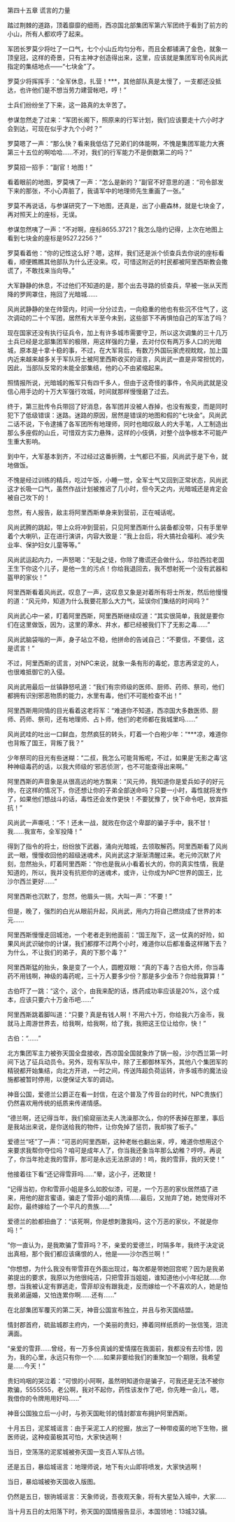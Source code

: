 第四十五章 谎言的力量


踏过荆棘的道路，顶着靡靡的细雨，西凉国北部集团军第六军团终于看到了前方的小山，所有人都欢呼了起来。

军团长罗莫少将吐了一口气，七个小山丘均匀分布，而且全都铺满了金色，就象一顶皇冠，这样的奇景，只有主神才创造得出来，这里，应该就是集团军司令风尚武指定的集结地点——“七块金”了。

罗莫少将挥挥手：“全军休息，扎营！***，其他部队真是太慢了，一支都还没抵达，也许他们是不想当劳力建营帐吧，哼！”

士兵们纷纷坐了下来，这一路真的太辛苦了。

参谋忽然走了过来：“军团长阁下，照原来的行军计划，我们应该要走十六小时才会到达，可现在似乎才九个小时？”

罗莫嗯了一声：“那么快？看来我低估了兄弟们的体能啊，不愧是集团军能力大赛第三十五位的啊哈哈……不对，我们的行军能力不是倒数第二的吗？”

罗莫招一招手：“副官！地图！”

看着眼前的地图，罗莫咦了一声：“怎么是新的？”副官不好意思的道：“司令部发下来的那张，不小心弄脏了，我请军中的地理师先生重画了一张。”

罗莫不再说话，与参谋研究了一下地图，还真是，出了小鹿森林，就是七块金了，再对照天上的座标，无误。

参谋忽然咦了一声：“不对啊，座标8655.3721？我怎么隐约记得，上次在地图上看到七块金的座标是9527.2256？”

罗莫看着他：“你的记性这么好？嗯，这样，我们还是派个侦查兵去你说的座标看看，顺便瞧瞧其他部队为什么还没来。哎，可惜这附近的村民都被阿里西斯教会撒谎了，不敢找来当向导。”

大军静静的休息，不过他们不知道的是，那个出去寻路的侦查兵，早被一张从天而降的罗网罩住，拖回了光暗城……

风尚武静静的坐在帅营内，时间一分分过去，一向稳重的他也有些沉不住气了，这次调动的二十个军团，居然有大半至今未到，这些部下不再惧怕自己的军法了吗？

现在国家还没有执行征兵令，加上有许多城市需要守卫，所以这次调集的三十几万士兵已经是北部集团军的极限，用这样强的力量，去对付仅有两万多人口的光暗城，原本是十拿十稳的事，不过，在大军背后，有数万外国玩家虎视眈眈，加上国内近来越来越多关于军队将士被阿里西斯收买的谣言，风尚武一直是非常担忧的，因此，当部队反常的未能全部集结，他的心不由紧缩起来。

照情报所说，光暗城的叛军只有四千多人，但由于这奇怪的事件，令风尚武就是没信心用手边的十万大军强行攻城，时间就那样慢慢磨了过去。

终于，第三批传令兵带回了好消息，各军团并没被人吞掉，也没有叛变，而是同时犯下了低级错误：迷路。迷路的原因，居然是错误的地图和假的“七块金”。风尚武二话不说，下令逮捕了各军团所有地理师，同时也暗叹敌人的大手笔，人工制造出那么多座假的山丘，可惜双方实力悬殊，这样的小伎俩，对整个战争根本不可能产生重大影响。

到中午，大军基本到齐，不过经过这番折腾，士气都已不振，风尚武于是下令，就地做饭。

不愧是经过训练的精兵，吃过午饭，小睡一觉，全军士气又回到正常状态，风尚武这才长吸一口气，虽然作战计划被推迟了几小时，但今天之内，光暗城还是肯定会被自己攻下的！

忽然，有人报告，敌主将阿里西斯单身来到营前，正在喊话呢。

风尚武腾的跳起，带上众将冲到营前，只见阿里西斯什么装备都没带，只有手里举着个大喇叭，正在进行演讲，内容大致是：“我上台后，将大搞社会福利、减少失业率、保护妇女儿童等等。”

风尚武运起内力，一声怒喝：“无耻之徒，你除了撒谎还会做什么，华拉西拉老国王生下你这个儿子，是他一生的污点！你给我退回去，我不想射死一个没有武器和盔甲的家伙！”

阿里西斯看着风尚武，叹息了一声，这叹息又象是对着所有将士所发，然后他慢慢的道：“风元帅，知道为什么我要花那么大力气，延误你们集结的时间吗？”

风尚武心中一紧，盯着阿里西斯，阿里西斯继续叹道：“其实很简单，我就是要你们在这里做饭，因为，这里的潭水、井水，都已经被我们下了无影之毒……”

风尚武脑袋嗡的一声，身子站立不稳，他拼命的告诫自己：“不要信，不要信，这是谎言！”

不过，阿里西斯的谎言，对NPC来说，就象一条有形的毒蛇，意志再坚定的人，也很难抵御它的入侵。

风尚武用最后一丝镇静怒吼道：“我们有宗师级的医师、厨师、药师、祭司，他们都拥有识别邪恶物质的能力，水里有毒，他们不可能检查不出！”

阿里西斯用同情的目光看着这老将军：“难道你不知道，西凉国大多数医师、厨师、药师、祭司，还有地理师、占卜师，他们的老师都在我城里吗……”

风尚武哇的吐出一口鲜血，忽然疯狂的转头，盯着一个白袍少年：“***凉，难道你也背叛了国王，背叛了我？”

少年祭司的目光有些迷糊：“二叔，我怎么可能背叛呢，不过，如果是‘无影之毒’这种神级毒药的话，以我大师级的‘邪恶侦测’，也不可能查得出来啊。”

阿里西斯的声音象是从很高远的地方飘来：“风元帅，我知道你是爱兵如子的好元帅，在这样的情况下，你还想让你的子弟全部送命吗？只要一小时，毒性就将发作了，如果他们想战斗的话，毒性还会发作更快！不要犹豫了，快下命令吧，放弃抵抗！”

风尚武一声嘶吼：“不！还未一战，就败在你这个卑鄙的骗子手中，我不甘！我……我宣布，全军投降！”

得到了指令的将士，纷纷放下武器，涌向光暗城，去领取解药。阿里西斯看了风尚武一眼，慢慢收回他的超级迷魂术，风尚武这才渐渐清醒过来。老元帅沉默了片刻，忽然抬头，盯着阿里西斯：“你也是我从小看着长大的，你的真实性情，我是知道的，所以，我并没有抗拒你的迷魂术，或许，让你成为NPC世界的国王，比沙尔西兰更好……”

阿里西斯也沉默了，忽然，他眉头一挑，大叫一声：“不要！”

但是，晚了，强烈的白光从眼前升起，风尚武，用内力将自己燃烧成了世界的本元……

阿里西斯慢慢走回城池，一个老者走到他面前：“国王陛下，这一仗真的好险，如果风尚武识破你的计谋，我们都撑不过两个小时，难道你以后都准备这样赌下去？为什么，不让我们的弟子，真的下那个毒？”

阿里西斯猛的抬头，象是变了一个人，圆瞪双眼：“真的下毒？古伯大师，你当毒药不用钱啊，神级的毒药呢，三十万人要多少份？那是多少金币？你给我算算！”

古伯吓了一跳：“这个，这个，由我来配的话，炼药成功率应该是20%，这个成本，应该只要六十万金币吧……”

阿里西斯跳着脚叫道：“只要？真是有钱人啊！不用六十万，你给我六万金币，我就马上周游世界去，给我啊，给我啊，给了我，我把这王位让给你，快！”

古伯：“……”

北方集团军主力被弥天国全盘接收，西凉国全国就象炸了锅一般，沙尔西兰第一时间下达了征兵动员令。另外，现有军队中，除了王都御林军外，其他八个集团军的精锐都开始集结，向北方开进，一时之间，传送阵超负荷运转，许多城市的魔法设施都被暂时停用，以便保证大军的调动。

神音公国，爱德兰公爵正在看一封信，在这个普及了传音台的时代，NPC贵族们仍然喜欢用传统的纸质来传递情感。

“德兰啊，还记得当年，我们偷窥丽法夫人洗澡那次么，你的怀表掉在那里，事后是我站出来说，是你送给我的物件，让你免掉了惩罚，我却挨了板子。”

爱德兰“呸”了一声：“可恶的阿里西斯，这种老帐也翻出来，哼，难道你想用这个来要求我帮你夺位吗？咱可是成年人了，你当我还象当年那么幼稚？哼哼。再说了，你当年抢走我的雪菲，那可是永远无法原谅的！呜，我的雪菲，我的天使！”

他接着往下看“还记得雪菲吗……”晕，这小子，还敢提！

“记得当初，你和雪菲小姐是多么如胶似漆，可是，一个万恶的家伙居然插了进来，用他的甜言蜜语，骗走了雪菲小姐的真情……最后，又抛弃了她，她觉得对不起你，最终嫁给了一个平凡的贵族……”

爱德兰的脸都扭曲了：“该死啊，你是想刺激我吗，这个万恶的家伙，不就是你吗！”

“你一直认为，是我欺骗了雪菲吗？不，亲爱的爱德兰，时隔多年，我终于决定说出真相，那个我们都应该痛恨的人，他是——沙尔西兰啊！”

“你想想，为什么我没有带雪菲在外面出现过，每次都是带她回宫呢？因为是我弟弟提出的要求，我原以为他很纯洁，只把雪菲当姐姐，谁知道他小小年纪就……你想，当我被认定有罪逃走，雪菲却没有跟我走，反而嫁给一个不喜欢的人，她是怕我弟弟逼婚，又怕连累你啊……还有……”

在北部集团军覆灭的第二天，神音公国宣布独立，并且与弥天国结盟。

情封郡首府，硫盐城郡主府内，一个美丽的贵妇，捧着同样纸质的一张信笺，泪流满面。

“亲爱的雪菲……曾经，有一万多份真诚的爱情摆在我面前，我都没有去珍惜，因为，我的心里，永远只有你一个……如果非要给我们的重聚加一个期限，我希望是……今天！”

贵妇呜咽的哭泣着：“可恨的小阿啊，虽然明知道你是骗子，可我还是无法不被你欺骗，5555555，老公啊，我对不起你，药性该发作了吧，你先睡一会儿，嗯，我借你的令牌用用好吗……”

神音公国独立后一小时，与弥天国毗邻的情封郡宣布拥护阿里西斯。

十月五日，泥浆城谣言：由于采泥工人的挖掘，放出了一种带疫菌的地下生物，据医师说，这种疫菌极其可怕，大家快逃啊！

当日，空荡荡的泥浆城被弥天国一支百人军队占领。

还是五日，暴焰城谣言：地理师说，地下有火山即将喷发，大家快逃啊！

当日，暴焰城被弥天国收入版图。

仍然是五日，银驹城谣言：天象师说，吾夜观天象，将有大星坠入城中，大家……

当十月五日的太阳落下时，弥天国的国情报告显示，本国领地：13城32镇。





